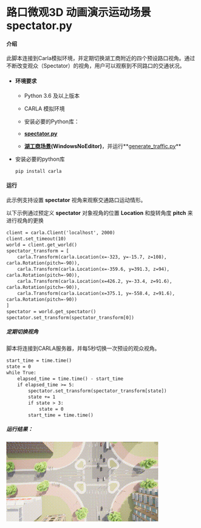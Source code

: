 # 路口微观3D 动画演示运动场景spectator.py

#### **介绍**

此脚本连接到Carla模拟环境，并定期切换湖工商附近的四个预设路口视角。通过不断改变观众（Spectator）的视角，用户可以观察到不同路口的交通状况。

- #### **环境要求**

  - Python 3.6 及以上版本

  - CARLA 模拟环境

  - 安装必要的Python库：


  - **[spectator.py](https://github.com/OpenHUTB/carla_doc/blob/master/src/course/spectator/spectator.py)**

  - [**湖工商场景**](https://pan.baidu.com/s/15T1hGoWJ70tVmsTX7-zcSw?pwd=hutb )**(WindowsNoEditor)**，并运行**[generate_traffic.py](https://github.com/OpenHUTB/carla_doc/blob/master/src/examples/generate_traffic.py)**


- 安装必要的python库

  ```
  pip install carla
  ```

#### **运行**

此示例支持设置  **spectator**  视角来观察交通路口运动情形。

以下示例通过预定义 **spectator** 对象视角的位置 **Location** 和旋转角度 **pitch** 来进行视角的更换

```
client = carla.Client('localhost', 2000)
client.set_timeout(10)
world = client.get_world()
spectator_transform = [
    carla.Transform(carla.Location(x=-323, y=-15.7, z=108), carla.Rotation(pitch=-90)),
    carla.Transform(carla.Location(x=-359.6, y=391.3, z=94), carla.Rotation(pitch=-90)),
    carla.Transform(carla.Location(x=426.2, y=-33.4, z=91.6), carla.Rotation(pitch=-90)),
    carla.Transform(carla.Location(x=375.1, y=-558.4, z=91.6), carla.Rotation(pitch=-90))
]
spectator = world.get_spectator()
spectator.set_transform(spectator_transform[0])
```

##### 定期切换视角

脚本将连接到CARLA服务器，并每5秒切换一次预设的观众视角。

```
start_time = time.time()
state = 0
while True:
    elapsed_time = time.time() - start_time
    if elapsed_time >= 5:
        spectator.set_transform(spectator_transform[state])
        state += 1
        if state > 3:
            state = 0
        start_time = time.time()
```

##### 运行结果：

![](../img/traffic_course_img/1.gif)











